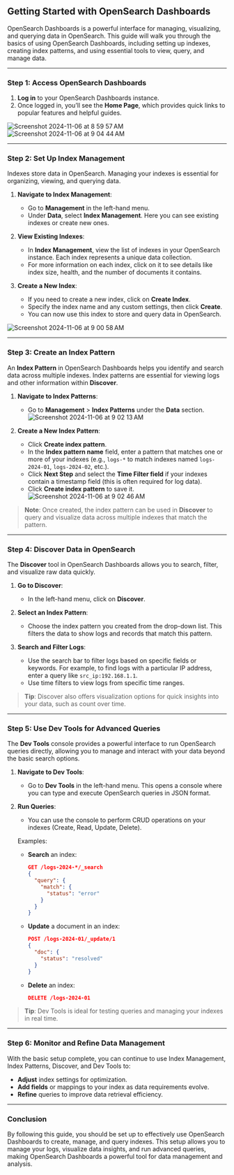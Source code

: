 ## Getting Started with OpenSearch Dashboards

OpenSearch Dashboards is a powerful interface for managing, visualizing, and querying data in OpenSearch. This guide will walk you through the basics of using OpenSearch Dashboards, including setting up indexes, creating index patterns, and using essential tools to view, query, and manage data.

---

### Step 1: Access OpenSearch Dashboards

1. **Log in** to your OpenSearch Dashboards instance.
2. Once logged in, you’ll see the **Home Page**, which provides quick links to popular features and helpful guides.


![Screenshot 2024-11-06 at 8 59 57 AM](https://github.com/user-attachments/assets/916cc6e1-a004-45d7-a1bd-57e5746a0838)
![Screenshot 2024-11-06 at 9 04 44 AM](https://github.com/user-attachments/assets/f5eb4a28-452f-41eb-b61a-9a8115b7bda3)


---

### Step 2: Set Up Index Management

Indexes store data in OpenSearch. Managing your indexes is essential for organizing, viewing, and querying data.

1. **Navigate to Index Management**:
   - Go to **Management** in the left-hand menu.
   - Under **Data**, select **Index Management**. Here you can see existing indexes or create new ones.

2. **View Existing Indexes**:
   - In **Index Management**, view the list of indexes in your OpenSearch instance. Each index represents a unique data collection.
   - For more information on each index, click on it to see details like index size, health, and the number of documents it contains.

3. **Create a New Index**:
   - If you need to create a new index, click on **Create Index**.
   - Specify the index name and any custom settings, then click **Create**.
   - You can now use this index to store and query data in OpenSearch.

![Screenshot 2024-11-06 at 9 00 58 AM](https://github.com/user-attachments/assets/71e08b78-672b-4850-b9cf-4d75e42e76fc)

---

### Step 3: Create an Index Pattern

An **Index Pattern** in OpenSearch Dashboards helps you identify and search data across multiple indexes. Index patterns are essential for viewing logs and other information within **Discover**.

1. **Navigate to Index Patterns**:
   - Go to **Management** > **Index Patterns** under the **Data** section.
![Screenshot 2024-11-06 at 9 02 13 AM](https://github.com/user-attachments/assets/0d870015-e508-43c3-950d-3b32ec628636)

2. **Create a New Index Pattern**:
   - Click **Create index pattern**.
   - In the **Index pattern name** field, enter a pattern that matches one or more of your indexes (e.g., `logs-*` to match indexes named `logs-2024-01`, `logs-2024-02`, etc.).
   - Click **Next Step** and select the **Time Filter field** if your indexes contain a timestamp field (this is often required for log data).
   - Click **Create index pattern** to save it.
![Screenshot 2024-11-06 at 9 02 46 AM](https://github.com/user-attachments/assets/235b9b94-3d3e-4ff7-b342-938c522023b3)

> **Note**: Once created, the index pattern can be used in **Discover** to query and visualize data across multiple indexes that match the pattern.

---

### Step 4: Discover Data in OpenSearch

The **Discover** tool in OpenSearch Dashboards allows you to search, filter, and visualize raw data quickly.

1. **Go to Discover**:
   - In the left-hand menu, click on **Discover**.
   
2. **Select an Index Pattern**:
   - Choose the index pattern you created from the drop-down list. This filters the data to show logs and records that match this pattern.
   
3. **Search and Filter Logs**:
   - Use the search bar to filter logs based on specific fields or keywords. For example, to find logs with a particular IP address, enter a query like `src_ip:192.168.1.1`.
   - Use time filters to view logs from specific time ranges.

> **Tip**: Discover also offers visualization options for quick insights into your data, such as count over time.

---

### Step 5: Use Dev Tools for Advanced Queries

The **Dev Tools** console provides a powerful interface to run OpenSearch queries directly, allowing you to manage and interact with your data beyond the basic search options.

1. **Navigate to Dev Tools**:
   - Go to **Dev Tools** in the left-hand menu. This opens a console where you can type and execute OpenSearch queries in JSON format.
   
2. **Run Queries**:
   - You can use the console to perform CRUD operations on your indexes (Create, Read, Update, Delete).
   
   Examples:
   - **Search** an index:
     ```json
     GET /logs-2024-*/_search
     {
       "query": {
         "match": {
           "status": "error"
         }
       }
     }
     ```
   - **Update** a document in an index:
     ```json
     POST /logs-2024-01/_update/1
     {
       "doc": {
         "status": "resolved"
       }
     }
     ```
   - **Delete** an index:
     ```json
     DELETE /logs-2024-01
     ```

> **Tip**: Dev Tools is ideal for testing queries and managing your indexes in real time.

---

### Step 6: Monitor and Refine Data Management

With the basic setup complete, you can continue to use Index Management, Index Patterns, Discover, and Dev Tools to:
- **Adjust** index settings for optimization.
- **Add fields** or mappings to your index as data requirements evolve.
- **Refine** queries to improve data retrieval efficiency.

---

### Conclusion

By following this guide, you should be set up to effectively use OpenSearch Dashboards to create, manage, and query indexes. This setup allows you to manage your logs, visualize data insights, and run advanced queries, making OpenSearch Dashboards a powerful tool for data management and analysis.

